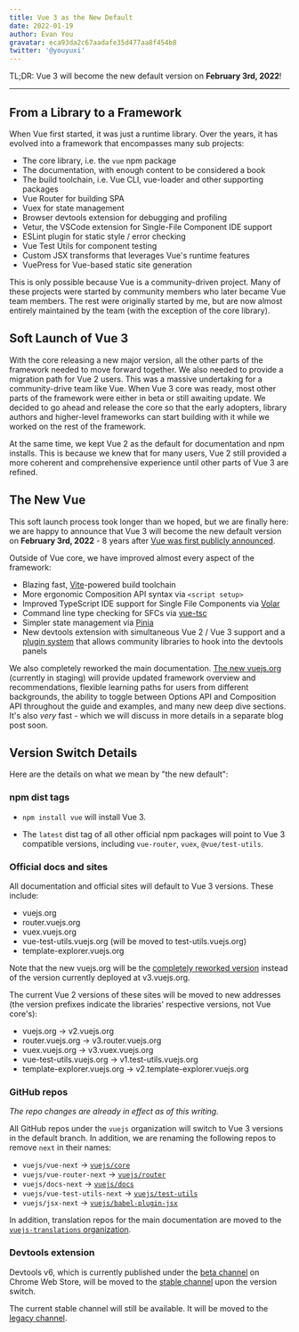 ```yaml
---
title: Vue 3 as the New Default
date: 2022-01-19
author: Evan You
gravatar: eca93da2c67aadafe35d477aa8f454b8
twitter: '@youyuxi'
---
```


TL;DR: Vue 3 will become the new default version on **February 3rd, 2022**!

---

## From a Library to a Framework

When Vue first started, it was just a runtime library. Over the years, it has evolved into a framework that encompasses many sub projects:

- The core library, i.e. the `vue` npm package
- The documentation, with enough content to be considered a book
- The build toolchain, i.e. Vue CLI, vue-loader and other supporting packages
- Vue Router for building SPA
- Vuex for state management
- Browser devtools extension for debugging and profiling
- Vetur, the VSCode extension for Single-File Component IDE support
- ESLint plugin for static style / error checking
- Vue Test Utils for component testing
- Custom JSX transforms that leverages Vue's runtime features
- VuePress for Vue-based static site generation

This is only possible because Vue is a community-driven project. Many of these projects were started by community members who later became Vue team members. The rest were originally started by me, but are now almost entirely maintained by the team (with the exception of the core library).

## Soft Launch of Vue 3

With the core releasing a new major version, all the other parts of the framework needed to move forward together. We also needed to provide a migration path for Vue 2 users. This was a massive undertaking for a community-drive team like Vue. When Vue 3 core was ready, most other parts of the framework were either in beta or still awaiting update. We decided to go ahead and release the core so that the early adopters, library authors and higher-level frameworks can start building with it while we worked on the rest of the framework.

At the same time, we kept Vue 2 as the default for documentation and npm installs. This is because we knew that for many users, Vue 2 still provided a more coherent and comprehensive experience until other parts of Vue 3 are refined.

## The New Vue

This soft launch process took longer than we hoped, but we are finally here: we are happy to announce that Vue 3 will become the new default version on **February 3rd, 2022** - 8 years after [Vue was first publicly announced](https://news.ycombinator.com/item?id=7169288).

Outside of Vue core, we have improved almost every aspect of the framework:

- Blazing fast, [Vite](https://vitejs.dev/)-powered build toolchain
- More ergonomic Composition API syntax via `<script setup>`
- Improved TypeScript IDE support for Single File Components via [Volar](https://marketplace.visualstudio.com/items?itemName=johnsoncodehk.volar)
- Command line type checking for SFCs via [vue-tsc](https://github.com/johnsoncodehk/volar/tree/master/packages/vue-tsc)
- Simpler state management via [Pinia](https://pinia.vuejs.org/)
- New devtools extension with simultaneous Vue 2 / Vue 3 support and a [plugin system](https://devtools.vuejs.org/plugin/plugins-guide.html) that allows community libraries to hook into the devtools panels

We also completely reworked the main documentation. [The new vuejs.org](https://staging.vuejs.org) (currently in staging) will provide updated framework overview and recommendations, flexible learning paths for users from different backgrounds, the ability to toggle between Options API and Composition API throughout the guide and examples, and many new deep dive sections. It's also *very* fast - which we will discuss in more details in a separate blog post soon.

## Version Switch Details

Here are the details on what we mean by "the new default":

### npm dist tags

- `npm install vue` will install Vue 3.

- The `latest` dist tag of all other official npm packages will point to Vue 3 compatible versions, including `vue-router`, `vuex`, `@vue/test-utils`.

### Official docs and sites

All documentation and official sites will default to Vue 3 versions. These include:

- vuejs.org
- router.vuejs.org
- vuex.vuejs.org
- vue-test-utils.vuejs.org (will be moved to test-utils.vuejs.org)
- template-explorer.vuejs.org

Note that the new vuejs.org will be the [completely reworked version](https://staging.vuejs.org) instead of the version currently deployed at v3.vuejs.org.

The current Vue 2 versions of these sites will be moved to new addresses (the version prefixes indicate the libraries' respective versions, not Vue core's):

- vuejs.org -> v2.vuejs.org
- router.vuejs.org -> v3.router.vuejs.org
- vuex.vuejs.org -> v3.vuex.vuejs.org
- vue-test-utils.vuejs.org -> v1.test-utils.vuejs.org
- template-explorer.vuejs.org -> v2.template-explorer.vuejs.org

### GitHub repos

_The repo changes are already in effect as of this writing._

All GitHub repos under the `vuejs` organization will switch to Vue 3 versions in the default branch. In addition, we are renaming the following repos to remove `next` in their names:

- `vuejs/vue-next` -> [`vuejs/core`](https://github.com/vuejs/core)
- `vuejs/vue-router-next` -> [`vuejs/router`](https://github.com/vuejs/router)
- `vuejs/docs-next` -> [`vuejs/docs`](https://github.com/vuejs/docs)
- `vuejs/vue-test-utils-next` -> [`vuejs/test-utils`](https://github.com/vuejs/test-utils)
- `vuejs/jsx-next` -> [`vuejs/babel-plugin-jsx`](https://github.com/vuejs/babel-plugin-jsx)

In addition, translation repos for the main documentation are moved to the [`vuejs-translations` organization](https://github.com/vuejs-translations).

### Devtools extension

Devtools v6, which is currently published under the [beta channel](https://chrome.google.com/webstore/detail/vuejs-devtools/ljjemllljcmogpfapbkkighbhhppjdbg) on Chrome Web Store, will be moved to the [stable channel](https://chrome.google.com/webstore/detail/vuejs-devtools/nhdogjmejiglipccpnnnanhbledajbpd) upon the version switch.

The current stable channel will still be available. It will be moved to the [legacy channel](https://chrome.google.com/webstore/detail/vuejs-devtools/iaajmlceplecbljialhhkmedjlpdblhp).
